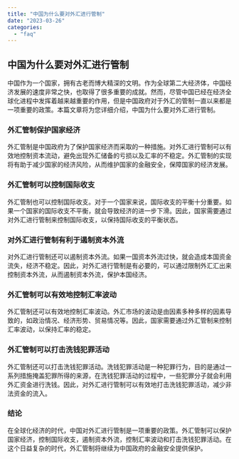 ```yaml
---
title: "中国为什么要对外汇进行管制"
date: "2023-03-26"
categories: 
  - "faq"
---
```


## 中国为什么要对外汇进行管制

中国作为一个国家，拥有古老而博大精深的文明。作为全球第二大经济体，中国经济发展的速度非常之快，也取得了很多重要的成就。然而，尽管中国已经在经济全球化进程中发挥着越来越重要的作用，但是中国政府对于外汇的管制一直以来都是一项重要的政策。本篇文章将为您详细介绍，中国为什么要对外汇进行管制。

### 外汇管制保护国家经济

外汇管制是中国政府为了保护国家经济而采取的一种措施。对外汇进行管制可以有效地控制资本流动，避免出现外汇储备的亏损以及汇率的不稳定。外汇管制的实现将有助于减少国家的经济风险，从而维护国家的金融安全，保障国家的经济发展。

### 外汇管制可以控制国际收支

外汇管制也可以控制国际收支。对于一个国家来说，国际收支的平衡十分重要。如果一个国家的国际收支不平衡，就会导致经济的进一步下滑。因此，国家需要通过对外汇进行管制来控制国际收支，以保持国际收支的平衡状态。

### 对外汇进行管制有利于遏制资本外流

对外汇进行管制还可以遏制资本外流。如果一国资本外流过快，就会造成本国资金流失，经济不稳定。因此，对外汇进行管制是有必要的，可以通过限制外汇汇出来控制资本外流，从而遏制资本外流，保护本国经济。

### 外汇管制可以有效地控制汇率波动

外汇管制还可以有效地控制汇率波动。外汇市场的波动是由因素多种多样的因素导致的，如政治情况、经济形势、贸易情况等。因此，国家需要通过外汇管制来控制汇率波动，以保持汇率的稳定。

### 外汇管制可以打击洗钱犯罪活动

外汇管制还可以打击洗钱犯罪活动。洗钱犯罪活动是一种犯罪行为，目的是通过一系列措施掩盖犯罪所得的来源，在洗钱犯罪活动的过程中，一些犯罪分子就会利用外汇资金进行洗钱。因此，对外汇进行管制可以有效地打击洗钱犯罪活动，减少非法资金的流入。

### 结论

在全球化经济的时代，中国对外汇进行管制是一项重要的政策。外汇管制可以保护国家经济，控制国际收支，遏制资本外流，控制汇率波动和打击洗钱犯罪活动。在这个日益复杂的时代，外汇管制将继续为中国政府的金融安全提供保护。
